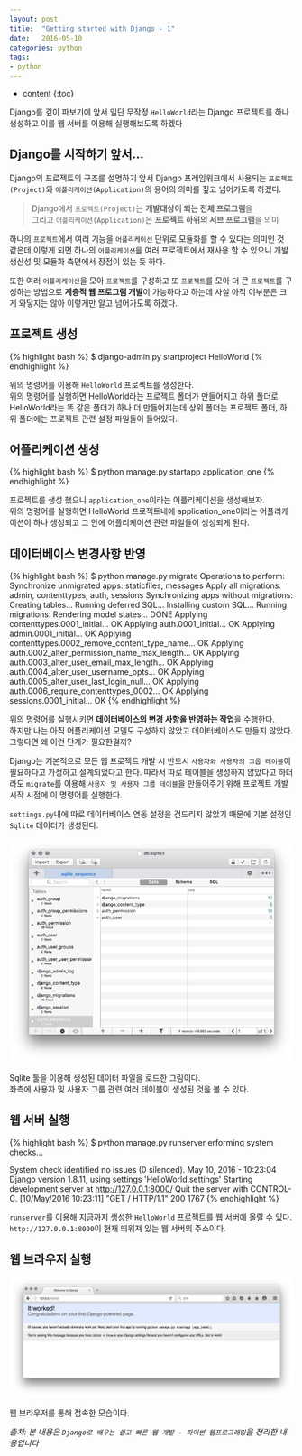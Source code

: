 ```yaml
---
layout: post
title:  "Getting started with Django - 1"
date:   2016-05-10
categories: python
tags:
- python
---
```


* content
{:toc}

Django를 깊이 파보기에 앞서 일단 무작정 `HelloWorld`라는 Django 프로젝트를 하나 생성하고 이를 웹 서버를 이용해 실행해보도록 하겠다

## Django를 시작하기 앞서...
Django의 프로젝트의 구조를 설명하기 앞서 Django 프레임워크에서 사용되는 `프로젝트(Project)`와 `어플리케이션(Application)`의 용어의 의미를 짚고 넘어가도록 하겠다.

> Django에서 `프로젝트(Project)`는 **개발대상이 되는 전체 프로그램**을<br/>
> 그리고 `어플리케이션(Application)`은 **프로젝트 하위의 서브 프로그램**을 의미

하나의 `프로젝트`에서 여러 기능을 `어플리케이션` 단위로 모듈화를 할 수 있다는 의미인 것 같은데 이렇게 되면 하나의 `어플리케이션`을 여러 프로젝트에서 재사용 할 수 있으니 개발 생산성 및 모듈화 측면에서 장점이 있는 듯 하다.

또한 여러 `어플리케이션`을 모아 `프로젝트`를 구성하고 또 `프로젝트`를 모아 더 큰 `프로젝트`를 구성하는 방법으로 **계층적 웹 프로그램 개발**이 가능하다고 하는데 사실 아직 이부분은 크게 와닿지는 않아 이렇게만 알고 넘어가도록 하겠다.

## 프로젝트 생성

{% highlight bash %}
$ django-admin.py startproject HelloWorld
{% endhighlight %}

위의 명령어를 이용해 `HelloWorld` 프로젝트를 생성한다.<br/>
위의 명령어를 실행하면 HelloWorld라는 프로젝트 폴더가 만들어지고 하위 폴더로 HelloWorld라는 똑 같은 폴더가 하나 더 만들어지는데 상위 폴더는 프로젝트 폴더, 하위 폴더에는 프로젝트 관련 설정 파일들이 들어있다.

## 어플리케이션 생성

{% highlight bash %}
$ python manage.py startapp application_one
{% endhighlight %}

프로젝트를 생성 했으니 `application_one`이라는 어플리케이션을 생성해보자.<br/>
위의 명령어를 실행하면 HelloWorld 프로젝트내에 application_one이라는 어플리케이션이 하나 생성되고 그 안에 어플리케이션 관련 파일들이 생성되게 된다.

## 데이터베이스 변경사항 반영

{% highlight bash %}
$ python manage.py migrate
Operations to perform:
  Synchronize unmigrated apps: staticfiles, messages
  Apply all migrations: admin, contenttypes, auth, sessions
Synchronizing apps without migrations:
  Creating tables...
    Running deferred SQL...
  Installing custom SQL...
Running migrations:
  Rendering model states... DONE
  Applying contenttypes.0001_initial... OK
  Applying auth.0001_initial... OK
  Applying admin.0001_initial... OK
  Applying contenttypes.0002_remove_content_type_name... OK
  Applying auth.0002_alter_permission_name_max_length... OK
  Applying auth.0003_alter_user_email_max_length... OK
  Applying auth.0004_alter_user_username_opts... OK
  Applying auth.0005_alter_user_last_login_null... OK
  Applying auth.0006_require_contenttypes_0002... OK
  Applying sessions.0001_initial... OK
{% endhighlight %}

위의 명령어를 실행시키면 **데이터베이스의 변경 사항을 반영하는 작업**을 수행한다.<br/>
하지만 나는 아직 어플리케이션 모델도 구성하지 않았고 데이터베이스도 만들지 않았다. 그렇다면 왜 이런 단계가 필요한걸까?

Django는 기본적으로 모든 웹 프로젝트 개발 시 반드시 `사용자와 사용자의 그룹 테이블`이 필요하다고 가정하고 설계되었다고 한다.
따라서 따로 테이블을 생성하지 않았다고 하더라도 `migrate`를 이용해 `사용자 및 사용자 그룹 테이블`을 만들어주기 위해 프로젝트 개발 시작 시점에 이 명령어를 실행한다.

`settings.py`내에 따로 데이터베이스 연동 설정을 건드리지 않았기 때문에 기본 설정인 `Sqlite` 데이터가 생성된다.

![Django Sqlite](/post_images/django_sqlite.png)

Sqlite 툴을 이용해 생성된 데이터 파일을 로드한 그림이다.<br/>
좌측에 사용자 및 사용자 그룹 관련 여러 테이블이 생성된 것을 볼 수 있다.

## 웹 서버 실행

{% highlight bash %}
$ python manage.py runserver
erforming system checks...

System check identified no issues (0 silenced).
May 10, 2016 - 10:23:04
Django version 1.8.11, using settings 'HelloWorld.settings'
Starting development server at http://127.0.0.1:8000/
Quit the server with CONTROL-C.
[10/May/2016 10:23:11] "GET / HTTP/1.1" 200 1767
{% endhighlight %}

`runserver`를 이용해 지금까지 생성한 `HelloWorld` 프로젝트를 웹 서버에 올릴 수 있다.<br/>
`http://127.0.0.1:8000`이 현재 띄워져 있는 웹 서버의 주소이다.

## 웹 브라우저 실행

![Django Web Server](/post_images/django_runserver.png)

웹 브라우저를 통해 접속한 모습이다.

*출처: 본 내용은 `Django로 배우는 쉽고 빠른 웹 개발 - 파이썬 웹프로그래밍`을 정리한 내용입니다*

